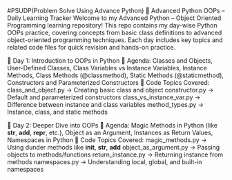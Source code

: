 #PSUDP(Problem Solve Using Advance Python)
🐍 Advanced Python OOPs – Daily Learning Tracker
Welcome to my Advanced Python – Object Oriented Programming learning repository!
This repo contains my day-wise Python OOPs practice, covering concepts from basic class definitions to advanced object-oriented programming techniques. Each day includes key topics and related code files for quick revision and hands-on practice.

📅 Day 1: Introduction to OOPs in Python
🧠 Agenda:
Classes and Objects, User-Defined Classes, Class Variables vs Instance Variables, Instance Methods, Class Methods (@classmethod), Static Methods (@staticmethod), Constructors and Parameterized Constructors
📂 Code Topics Covered:
class_and_object.py → Creating basic class and object
constructor.py → Default and parameterized constructors
class_vs_instance_var.py → Difference between instance and class variables
method_types.py → Instance, class, and static methods

📅 Day 2: Deeper Dive into OOPs
🧠 Agenda:
Magic Methods in Python (like __str__, __add__, __repr__, etc.), Object as an Argument, Instances as Return Values,
Namespaces in Python
📂 Code Topics Covered:
magic_methods.py → Using dunder methods like __init__, __str__, __add__
object_as_argument.py → Passing objects to methods/functions
return_instance.py → Returning instance from methods
namespaces.py → Understanding local, global, and built-in namespaces

